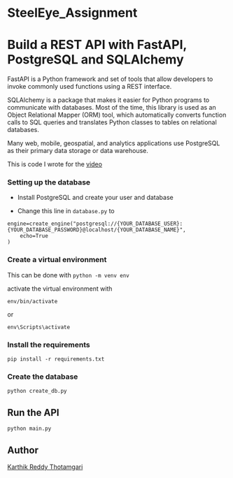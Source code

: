 # SteelEye_Assignment
# Build a REST API with FastAPI, PostgreSQL and SQLAlchemy
FastAPI is a Python framework and set of tools that allow developers to invoke commonly used functions using a REST interface. 

SQLAlchemy is a package that makes it easier for Python programs to communicate with databases. Most of the time, this library is used as an Object Relational Mapper (ORM) tool, which automatically converts function calls to SQL queries and translates Python classes to tables on relational databases.

Many web, mobile, geospatial, and analytics applications use PostgreSQL as their primary data storage or data warehouse.

This is code I wrote for the [video](https://youtu.be/2g1ZjA6zHRo)


### Setting up the database

* Install PostgreSQL and create your user and database

* Change this line in ` database.py ` to 

``` 
engine=create_engine("postgresql://{YOUR_DATABASE_USER}:{YOUR_DATABASE_PASSWORD}@localhost/{YOUR_DATABASE_NAME}",
    echo=True
)
```

### Create a virtual environment
This can be done with 
``` python -m venv env ```

activate the virtual environment with 

``` 
env/bin/activate
```

or 

```
env\Scripts\activate
```



### Install the requirements 

``` 
pip install -r requirements.txt
```

### Create the database
``` python create_db.py ```

## Run the API
``` python main.py ```

## Author 
[Karthik Reddy Thotamgari ](https://github.com/karthik-thotamgari/SteelEye_Assignment)
